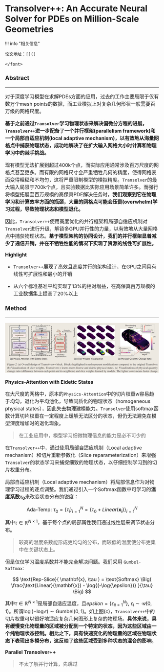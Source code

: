 # Transolver++: An Accurate Neural Solver for PDEs on Million-Scale Geometries

<script src="https://polyfill.io/v3/polyfill.min.js?features=es6"></script>
<script src="https://cdn.jsdelivr.net/npm/mathjax@3/es5/tex-chtml.js"></script>

!!! info "相关信息"
    <font size = 3.5>
    
    论文地址：[]()

    </font>

### Abstract
---

对于深度学习模型在求解PDEs方面的应用，过去的工作主要局限于仅有数万个mesh points的数据，而工业模拟上对复杂几何形状一般需要百万级的网格尺度。

<B>基于之前通过```Transolver```学习物理状态来解决偏微分方程的进展，```Transolver++```进一步配备了一个并行框架(parallelism framework)和一个局部自适应机制(local adaptive mechanism)，以有效地从海量网格点中捕获物理状态，成功地解决了在扩大输入网格大小时计算和物理学习中的棘手挑战。</B>

现有模型无法扩展到超过400k个点，而实际应用通常涉及百万尺度的网格点甚至更多。而有限的网格尺寸会严重牺牲几何的精度，使得网格表面变得粗糙和不均匀，这将严重限制模型的模拟精度。```Transolver```的最大输入局限于700k个点，且实验数据比实际应用场景简单许多。而强行将模型拓展至百万规模的高保真PDE解决任务时，<B>我们观察到它在物理学习和计算效率方面的瓶颈，大量的网格点可能会压倒(overwhelm)学习过程，导致物理状态和模型退化。</B>

因此，```Transolver++```使用高度优化的并行框架和局部自适应机制对```Transolver```进行升级，解锁多GPU并行性的力量，以有效地从大量网格点中捕获物理状态。<B>基于模型架构的协同设计，我们的并行框架显着减少了通信开销，并在不牺牲性能的情况下实现了资源的线性可扩展性。</B>

<B>Highlight</B>

- ```Transolver++```展现了高效且高度并行的架构设计，在GPU之间具有线性可扩展性和最小的开销

- 从六个标准基准平均实现了13%的相对增益，在高保真百万规模的工业数据集上提高了20%以上

### Method 
---

![](./img/transolver++.png)

<B>Physics-Attention with Eidetic States</B>

在大尺度的网格中，原本的```Physics-Attention```中的切片权重w容易趋于均匀，退化为平均池化，导致同质化的物理状态（homogeneous physical states），因此失去物理建模能力。```Transolver```使用softmax函数计算切片权重在一定程度上缓解无法区分的状态，但仍无法避免在模型深度增加时的退化现象。

> 在工业应用中，模型学习细微物理信息的能力是必不可少的

在```Transolver++```中，通过使用局部自适应机制（Local adaptive mechanism）和切片重新参数化（Slice reparameterization）来增强```Transolver```的状态学习来捕捉细致的物理状态，以仔细控制学习到的切片权重分布。

局部自适应机制（Local adaptive mechanism）将局部信息作为对物理学习过程的逐点调整。我们通过引入一个Softmax函数中可学习的<B>温度系数$τ_0$</B>来改变状态分布的锐度：

$$
\text{Ada-Temp:} \ \tau_0 = { \{ \tau_i \} }_{i=1}^N = { \{ \tau_0 + Linear(\mathbf{x_i}) \} }_{i=1}^N
$$

其中$\tau \in \mathbb{R}^{N \times 1}$，基于每个点的局部属性我们通过线性层来调节状态分布。

> 较高的温度系数能形成更均匀的分布，而较低的温度使分布更集中在关键状态上。

但是仅仅学习温度系数并不能完全解决问题。我们采用 ```Gumbel-Softmax```:

$$
\text{Rep-Slice}( \mathbf{x}, \tau ) =  \text{Softmax} \Big( \frac{\text{Linear}(\mathbf{x}) - \log{(-\log{\epsilon})} }{\tau} \Big)
$$

其中$\tau \in \mathbb{R}^{N \times 1}$是局部自适应温度，且$epsilon=\{ {\epsilon_i}^N_{i=1} \}, \ \epsilon_i \sim \mathcal{U}(0,1)$。所谓$\log{(-\log{\epsilon})} \sim \text{Gumbel}(0,1)$。如上图(c)，```Transolver++```中的切片权重可以很好地适应复杂几何图形上复杂的物理场。<B>具体来说，具有缓慢变化物理量的区域被分配到一个特定的状态，因为这些区域由一个纯物理状态控制。相比之下，具有快速变化的物理量的区域在物理状态下表现出多模分布，这反映了这些区域受到多种状态的混合的影响</B>。

<B>Parallel Transolver++</B>

> 不太了解并行计算，先跳过



